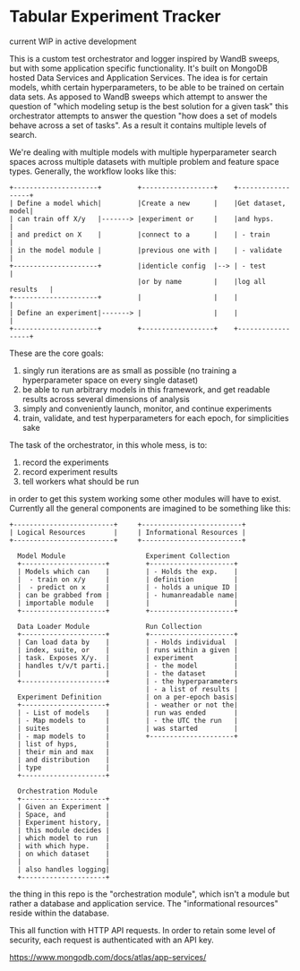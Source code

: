 # Tabular Experiment Tracker

current WIP in active development

This is a custom test orchestrator and logger inspired by WandB sweeps, but with some application specific functionality. It's built on MongoDB hosted Data Services and Application Services. The idea is for certain models, whith certain hyperparameters, to be able to be trained on certain data sets. As apposed to WandB sweeps which attempt to answer the question of "which modeling setup is the best solution for a given task" this orchestrator attempts to answer the question "how does a set of models behave across a set of tasks". As a result it contains multiple levels of search.

We're dealing with multiple models with multiple hyperparameter search spaces across multiple datasets with multiple problem and feature space types. Generally, the workflow looks like this:

``` Diagrams Generated with textik.com
+---------------------+         +------------------+    +------------------+
| Define a model which|         |Create a new      |    |Get dataset, model|
| can train off X/y   |-------> |experiment or     |    |and hyps.         |
| and predict on X    |         |connect to a      |    | - train          |
| in the model module |         |previous one with |    | - validate       |
+---------------------+         |identicle config  |--> | - test           |
                                |or by name        |    |log all results   |
+---------------------+         |                  |    |                  |
| Define an experiment|-------> |                  |    |                  |
+---------------------+         +------------------+    +------------------+
```

These are the core goals:
1. singly run iterations are as small as possible (no training a hyperparameter space on every single dataset)
2. be able to run arbitrary models in this framework, and get readable results across several dimensions of analysis
3. simply and conveniently launch, monitor, and continue experiments
4. train, validate, and test hyperparameters for each epoch, for simplicities sake

The task of the orchestrator, in this whole mess, is to:
1. record the experiments
2. record experiment results
3. tell workers what should be run

in order to get this system working some other modules will have to exist. Currently all the general components are imagined to be something like this:
```
+-------------------------+     +-------------------------+
| Logical Resources       |     | Informational Resources |
+-------------------------+     +-------------------------+
                                                           
  Model Module                    Experiment Collection    
  +---------------------+         +---------------------+  
  | Models which can    |         | - Holds the exp.    |  
  |  - train on x/y     |         | definition          |  
  |  - predict on x     |         | - holds a unique ID |  
  | can be grabbed from |         | - humanreadable name|  
  | importable module   |         |                     |  
  +---------------------+         +---------------------+  
                                                           
  Data Loader Module              Run Collection           
  +---------------------+         +---------------------+  
  | Can load data by    |         | - Holds individual  |  
  | index, suite, or    |         | runs within a given |  
  | task. Exposes X/y.  |         | experiment          |  
  | handles t/v/t parti.|         | - the model         |  
  |                     |         | - the dataset       |  
  +---------------------+         | - the hyperparameters  
                                  | - a list of results |  
  Experiment Definition           | on a per-epoch basis|  
  +---------------------+         | - weather or not the|  
  | - List of models    |         | run was ended       |  
  | - Map models to     |         | - the UTC the run   |  
  | suites              |         | was started         |  
  | - map models to     |         +---------------------+  
  | list of hyps,       |                                  
  | their min and max   |                                  
  | and distribution    |                                  
  | type                |                                  
  +---------------------+                                  
                                                           
  Orchestration Module                                     
  +---------------------+                                  
  | Given an Experiment |                                  
  | Space, and          |                                  
  | Experiment history, |                                  
  | this module decides |                                  
  | which model to run  |                                  
  | with which hype.    |                                  
  | on which dataset    |                                  
  |                     |                                  
  | also handles logging|                                  
  +---------------------+                                 
```
the thing in this repo is the "orchestration module", which isn't a module but rather a database and application service. The "informational resources" reside within the database.

This all function with HTTP API requests. In order to retain some level of security, each request is authenticated with an API key.

https://www.mongodb.com/docs/atlas/app-services/
